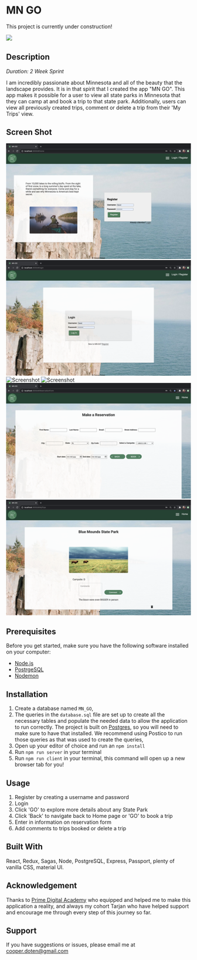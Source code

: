 # MN GO

This project is currently under construction!

![](https://media1.giphy.com/media/26ybvJNaZZKpPONEc/giphy.gif)

## Description

_Duration: 2 Week Sprint_

I am incredibly passionate about Minnesota and all of the beauty that the landscape provides. It is in that spirit that I created the app "MN GO". This app makes it possible for a user to view all state parks in Minnesota that they can camp at and book a trip to that state park. Additionally, users can view all previously created trips, comment or delete a trip from their 'My Trips' view. 


## Screen Shot


![Screenshot](public/images/registrationPage.png?raw=true)
![Screenshot](public/images/loginPage.png?raw=true)
![Screenshot](public/images/homepage.png?raw=true)
![Screenshot](public/images/detailsPage.png?raw=true)
![Screenshot](public/images/reservationForm.png?raw=true)
![Screenshot](public/images/myTripsPage.png?raw=true)

## Prerequisites

Before you get started, make sure you have the following software installed on your computer:

- [Node.js](https://nodejs.org/en/)
- [PostrgeSQL](https://www.postgresql.org/)
- [Nodemon](https://nodemon.io/)


## Installation

1. Create a database named `MN_GO`,
2. The queries in the `database.sql` file are set up to create all the necessary tables and populate the needed data to allow the application to run correctly. The project is built on [Postgres](https://www.postgresql.org/download/), so you will need to make sure to have that installed. We recommend using Postico to run those queries as that was used to create the queries, 
3. Open up your editor of choice and run an `npm install`
4. Run `npm run server` in your terminal
5. Run `npm run client` in your terminal, this command will open up a new browser tab for you!

## Usage

1. Register by creating a username and password
2. Login
3. Click 'GO' to explore more details about any State Park
4. Click 'Back' to navigate back to Home page or 'GO' to book a trip
5. Enter in information on reservation form
6. Add comments to trips booked or delete a trip


## Built With

React, Redux, Sagas, Node, PostgreSQL, Express, Passport, plenty of vanilla CSS, material UI.


## Acknowledgement
Thanks to [Prime Digital Academy](www.primeacademy.io) who equipped and helped me to make this application a reality, and always my cohort Tarjan who have helped support and encourage me through every step of this journey so far.

## Support
If you have suggestions or issues, please email me at cooper.doten@gmail.com





